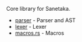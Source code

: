 Core library for Sanetaka.

-   [parser](./parser/) - Parser and AST
-   [lexer](./lexer/) - Lexer
-   [macros.rs](./macros.rs) - Macros
